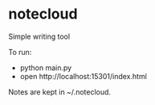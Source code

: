 # notecloud
Simple writing tool

To run:
* python main.py
* open http://localhost:15301/index.html

Notes are kept in ~/.notecloud.
